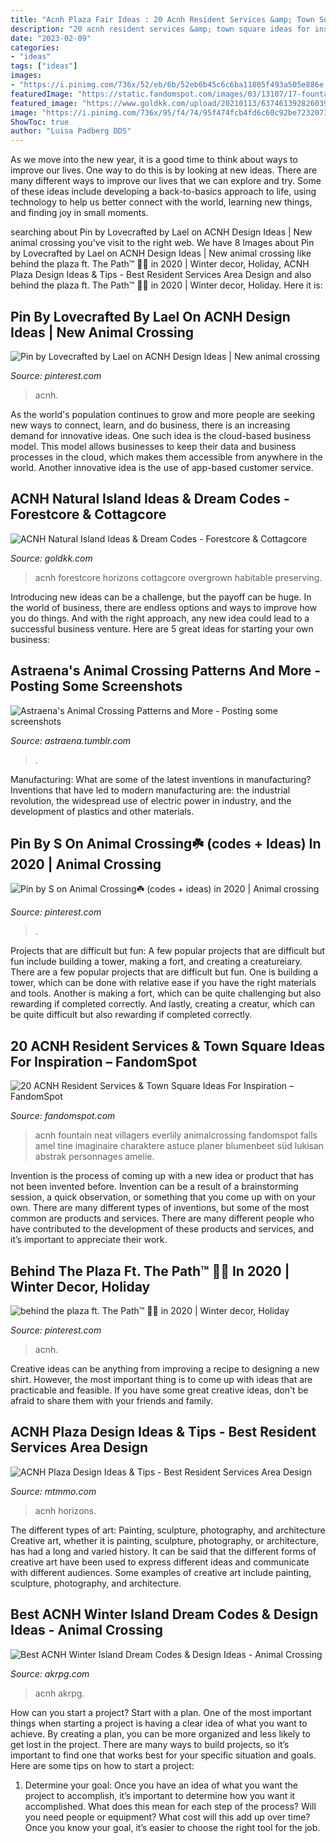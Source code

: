 ```yaml
---
title: "Acnh Plaza Fair Ideas : 20 Acnh Resident Services &amp; Town Square Ideas For Inspiration – Fandomspot"
description: "20 acnh resident services &amp; town square ideas for inspiration – fandomspot"
date: "2023-02-09"
categories:
- "ideas"
tags: ["ideas"]
images:
- "https://i.pinimg.com/736x/52/eb/6b/52eb6b45c6c6ba11805f493a505e886e.jpg"
featuredImage: "https://static.fandomspot.com/images/03/13107/17-fountain-area-acnh-town-hall.jpg"
featured_image: "https://www.goldkk.com/upload/20210113/6374613928260394074654086.jpg"
image: "https://i.pinimg.com/736x/95/f4/74/95f474fcb4fd6c60c92be7232073e3c5.jpg"
ShowToc: true
author: "Luisa Padberg DDS"
---
```



As we move into the new year, it is a good time to think about ways to improve our lives. One way to do this is by looking at new ideas. There are many different ways to improve our lives that we can explore and try. Some of these ideas include developing a back-to-basics approach to life, using technology to help us better connect with the world, learning new things, and finding joy in small moments.

	

		
searching about Pin by Lovecrafted by Lael on ACNH Design Ideas | New animal crossing you've visit to the right web. We have 8 Images about Pin by Lovecrafted by Lael on ACNH Design Ideas | New animal crossing like behind the plaza ft. The Path™️ 🎈💌 in 2020 | Winter decor, Holiday, ACNH Plaza Design Ideas &amp; Tips - Best Resident Services Area Design and also behind the plaza ft. The Path™️ 🎈💌 in 2020 | Winter decor, Holiday. Here it is:
		
    
## Pin By Lovecrafted By Lael On ACNH Design Ideas | New Animal Crossing

<img loading=lazy src="https://i.pinimg.com/736x/52/eb/6b/52eb6b45c6c6ba11805f493a505e886e.jpg" onerror="this.onerror=null;this.src='https://tse4.mm.bing.net/th?id=OIP.0AZaD6ylwvODczGrTwzBDQHaIt&amp;pid=15.1';" alt="Pin by Lovecrafted by Lael on ACNH Design Ideas | New animal crossing">

_Source: pinterest.com_

>acnh. 

	

As the world's population continues to grow and more people are seeking new ways to connect, learn, and do business, there is an increasing demand for innovative ideas. One such idea is the cloud-based business model. This model allows businesses to keep their data and business processes in the cloud, which makes them accessible from anywhere in the world. Another innovative idea is the use of app-based customer service.

    
## ACNH Natural Island Ideas &amp; Dream Codes - Forestcore &amp; Cottagcore

<img loading=lazy src="https://www.goldkk.com/upload/20210113/6374613928260394074654086.jpg" onerror="this.onerror=null;this.src='https://tse2.mm.bing.net/th?id=OIP.gsZ4HRjzRoiO1psofTgpLQHaEK&amp;pid=15.1';" alt="ACNH Natural Island Ideas &amp; Dream Codes - Forestcore &amp; Cottagcore">

_Source: goldkk.com_

>acnh forestcore horizons cottagcore overgrown habitable preserving. 

	

Introducing new ideas can be a challenge, but the payoff can be huge. In the world of business, there are endless options and ways to improve how you do things. And with the right approach, any new idea could lead to a successful business venture. Here are 5 great ideas for starting your own business: 

    
## Astraena&#039;s Animal Crossing Patterns And More - Posting Some Screenshots

<img loading=lazy src="https://64.media.tumblr.com/1e76af0570e89e487cd8f5abd7b867c7/33303f7096271792-97/s640x960/58b027d6a53fc0917a8a74eb5e01ca1e046b4148.jpg" onerror="this.onerror=null;this.src='https://tse3.mm.bing.net/th?id=OIP.7yZ13woek0lsS6iLzztSzgHaEK&amp;pid=15.1';" alt="Astraena&#039;s Animal Crossing Patterns and More - Posting some screenshots">

_Source: astraena.tumblr.com_

>. 

	

Manufacturing: What are some of the latest inventions in manufacturing?
Inventions that have led to modern manufacturing are: the industrial revolution, the widespread use of electric power in industry, and the development of plastics and other materials.

    
## Pin By S On Animal Crossing☘️ (codes + Ideas) In 2020 | Animal Crossing

<img loading=lazy src="https://i.pinimg.com/736x/95/f4/74/95f474fcb4fd6c60c92be7232073e3c5.jpg" onerror="this.onerror=null;this.src='https://tse3.mm.bing.net/th?id=OIP.cBKOmfXLlf40eXfCxhRFVAHaEK&amp;pid=15.1';" alt="Pin by S on Animal Crossing☘️ (codes + ideas) in 2020 | Animal crossing">

_Source: pinterest.com_

>. 

	

Projects that are difficult but fun: A few popular projects that are difficult but fun include building a tower, making a fort, and creating a creatureiary.
There are a few popular projects that are difficult but fun. One is building a tower, which can be done with relative ease if you have the right materials and tools. Another is making a fort, which can be quite challenging but also rewarding if completed correctly. And lastly, creating a creatur, which can be quite difficult but also rewarding if completed correctly.

    
## 20 ACNH Resident Services &amp; Town Square Ideas For Inspiration – FandomSpot

<img loading=lazy src="https://static.fandomspot.com/images/03/13107/17-fountain-area-acnh-town-hall.jpg" onerror="this.onerror=null;this.src='https://tse4.mm.bing.net/th?id=OIP.O7GYyUjUyvZ-IgYdF3SmWQHaEK&amp;pid=15.1';" alt="20 ACNH Resident Services &amp; Town Square Ideas For Inspiration – FandomSpot">

_Source: fandomspot.com_

>acnh fountain neat villagers everlily animalcrossing fandomspot falls amel tine imaginaire charaktere astuce planer blumenbeet süd lukisan abstrak personnages amelie. 

	

Invention is the process of coming up with a new idea or product that has not been invented before. Invention can be a result of a brainstorming session, a quick observation, or something that you come up with on your own. There are many different types of inventions, but some of the most common are products and services. There are many different people who have contributed to the development of these products and services, and it’s important to appreciate their work.

    
## Behind The Plaza Ft. The Path™️ 🎈💌 In 2020 | Winter Decor, Holiday

<img loading=lazy src="https://i.pinimg.com/736x/88/5f/3d/885f3dcd1fee50d53d499c826fc3742e.jpg" onerror="this.onerror=null;this.src='https://tse1.mm.bing.net/th?id=OIP.laYeRGC9Cimm2y28nZPsJgHaEK&amp;pid=15.1';" alt="behind the plaza ft. The Path™️ 🎈💌 in 2020 | Winter decor, Holiday">

_Source: pinterest.com_

>acnh. 

	

Creative ideas can be anything from improving a recipe to designing a new shirt. However, the most important thing is to come up with ideas that are practicable and feasible. If you have some great creative ideas, don't be afraid to share them with your friends and family.

    
## ACNH Plaza Design Ideas &amp; Tips - Best Resident Services Area Design

<img loading=lazy src="https://www.mtmmo.com/upload/20201109/6374053338389195398016675.png" onerror="this.onerror=null;this.src='https://tse3.mm.bing.net/th?id=OIP.KP_Hm4M9CNYfj3uINyBK9QHaEC&amp;pid=15.1';" alt="ACNH Plaza Design Ideas &amp; Tips - Best Resident Services Area Design">

_Source: mtmmo.com_

>acnh horizons. 

	

The different types of art: Painting, sculpture, photography, and architecture
Creative art, whether it is painting, sculpture, photography, or architecture, has had a long and varied history. It can be said that the different forms of creative art have been used to express different ideas and communicate with different audiences. Some examples of creative art include painting, sculpture, photography, and architecture.

    
## Best ACNH Winter Island Dream Codes &amp; Design Ideas - Animal Crossing

<img loading=lazy src="https://www.akrpg.com/upload/20201104/6374010060147926581926413.jpeg" onerror="this.onerror=null;this.src='https://tse1.mm.bing.net/th?id=OIP.0_4pVRphrbFsOxlRVLhPMQHaEK&amp;pid=15.1';" alt="Best ACNH Winter Island Dream Codes &amp; Design Ideas - Animal Crossing">

_Source: akrpg.com_

>acnh akrpg. 

	

How can you start a project?
Start with a plan. One of the most important things when starting a project is having a clear idea of what you want to achieve. By creating a plan, you can be more organized and less likely to get lost in the project. There are many ways to build projects, so it’s important to find one that works best for your specific situation and goals. Here are some tips on how to start a project: 
1. Determine your goal: Once you have an idea of what you want the project to accomplish, it’s important to determine how you want it accomplished. What does this mean for each step of the process? Will you need people or equipment? What cost will this add up over time? Once you know your goal, it’s easier to choose the right tool for the job.


